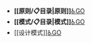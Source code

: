- **[[原则/📋目录|原则]]**[♿GO](./原则/📋目录.md)
- **[[模式/📋目录|模式]]**[♿GO](./模式/📋目录.md)
- [[设计模式]][♿GO](https://github.com/FourteenD/Note/blob/main/技术/设计模式/设计模式.md)
